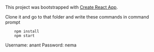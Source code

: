 This project was bootstrapped with [Create React App](https://github.com/facebookincubator/create-react-app).

Clone it and go to that folder and write these commands in command prompt
        
        npm install
        npm start


Username: anant
Password: nema
